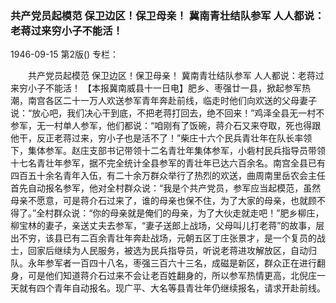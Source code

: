 ### 共产党员起模范  保卫边区！保卫母亲！  冀南青壮结队参军  人人都说：老蒋过来穷小子不能活！

1946-09-15
第2版()
专栏：

　　共产党员起模范
    保卫边区！保卫母亲！
    冀南青壮结队参军
    人人都说：老蒋过来穷小子不能活！
    【本报冀南威县十一日电】肥乡、枣强廿一县，掀起参军热潮，南宫各区二十一万人欢送参军青年奔赴前线，临走时他们向欢送的父母妻子说：“放心吧，我们决心干到底，不把老蒋打回去，绝不回来！”鸡泽全县无一村不参军，无一村单人参军，他们都说：“咱刚有了饭碗，蒋介石又来夺取，死也得跟他干，反正老蒋过来，穷小子也是活不了！”柴庄十六个民兵青壮年在队长率领下，集体参军。赵庄支部书记带领十二名青壮年集体参军，小砦村民兵指导员带领十七名青壮年参军，据不完全统计全县参军的青壮年已达六百余名。南宫全县已有四百五十余名青年入伍，有二十余万群众举行了热烈的欢送，曲周南里岳农会主任首先自动报名参军，他对全村群众说：“我是个共产党员，参军应当起模范，虽然母亲不愿意，可是蒋介石过来了，谁的母亲也保不住，为了大家的母亲，也就顾不得了。”全村群众说：“你的母亲就是俺们的母亲，为了大伙走就走吧！”肥乡柳庄，柳宝林的妻子，亲送丈夫去参军，“妻子送郎上战场，父母叫儿打老蒋”的故事，层出不穷，该县已有二百余青壮年奔赴战场，元朝五区丁庄张景才，是一个复员的战士，回家后继续为人民服务，被选为民兵指导员，听说老蒋进攻解放区，自动归队。永年参军者一百四十八名，枣强三百六十三名，成磁是新区，群众正在进行翻身，可是他们知道蒋介石过来不会让老百姓翻身的，所以参军热情更高，北倪庄一天就有四个青年自动报名。现广平、大名等县青壮年仍继续报名，请求开赴前线。
